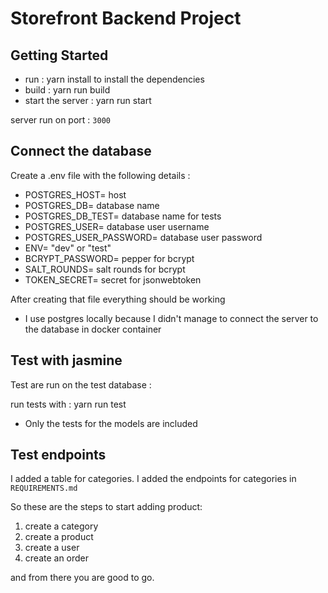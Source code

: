# Storefront Backend Project

## Getting Started

- run : yarn install to install the dependencies
- build : yarn run build
- start the server : yarn run start

server run on port : `3000`

## Connect the database

Create a .env file with the following details :

- POSTGRES_HOST= host
- POSTGRES_DB= database name
- POSTGRES_DB_TEST= database name for tests
- POSTGRES_USER= database user username
- POSTGRES_USER_PASSWORD= database user password
- ENV= "dev" or "test"
- BCRYPT_PASSWORD= pepper for bcrypt
- SALT_ROUNDS= salt rounds for bcrypt
- TOKEN_SECRET= secret for jsonwebtoken

After creating that file everything should be working

- I use postgres locally because I didn't manage to connect the server to the database in docker container

## Test with jasmine

Test are run on the test database :

run tests with : yarn run test

- Only the tests for the models are included

## Test endpoints

I added a table for categories.
I added the endpoints for categories in `REQUIREMENTS.md`

So these are the steps to start adding product:

1. create a category
2. create a product
3. create a user
4. create an order

and from there you are good to go.

